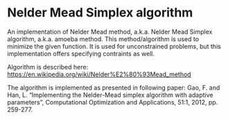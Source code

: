 # Nelder Mead Simplex algorithm
An implementation of Nelder Mead method, a.k.a. Nelder Mead Simplex algorithm, a.k.a. amoeba method. This method/algorithm is used to minimize the given function. It is used for unconstrained problems, but this implementation offers specifying contraints as well. 

Algorithm is described here: https://en.wikipedia.org/wiki/Nelder%E2%80%93Mead_method

The algorithm is implemented as presented in following paper:
Gao, F. and Han, L. “Implementing the Nelder-Mead simplex algorithm with adaptive parameters”, Computational Optimization and Applications, 51:1, 2012, pp. 259-277.

